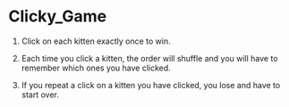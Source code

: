 # Clicky_Game

1. Click on each kitten exactly once to win.

2. Each time you click a kitten, the order will shuffle and you will have to remember which ones you have clicked.

3. If you repeat a click on a kitten you have clicked, you lose and have to start over.